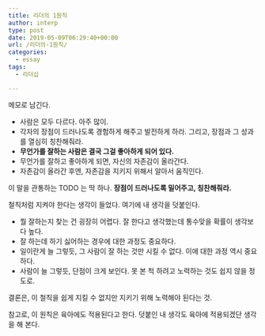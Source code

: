 ```yaml
---
title: 리더의 1원칙
author: interp
type: post
date: 2019-05-09T06:29:40+00:00
url: /리더의-1원칙/
categories:
  - essay
tags:
  - 리더십

---
```

메모로 남긴다.

  * 사람은 모두 다르다. 아주 많이.
  * 각자의 장점이 드러나도록 경험하게 해주고 발전하게 하라. 그리고, 장점과 그 성과를 열심히 칭찬해줘라.
  * **무언가를 잘하는 사람은 결국 그걸 좋아하게 되어 있다.**
  * 무언가를 잘하고 좋아하게 되면, 자신의 자존감이 올라간다.
  * 자존감이 올라간 후엔, 자존감을 지키지 위해서 알아서 움직인다.

이 말을 관통하는 TODO 는 딱 하나. **장점이 드러나도록 밀어주고, 칭찬해줘라.**

철칙처럼 지켜야 한다는 생각이 들었다. 여기에 내 생각을 덧붙인다.

  * 뭘 잘하는지 찾는 건 굉장히 어렵다. 잘 한다고 생각했는데 통수맞을 확률이 생각보다 높다.
  * 잘 하는데 하기 싫어하는 경우에 대한 과정도 중요하다.
  * 일이란게 늘 그렇듯, 그 사람이 잘 하는 것만 시킬 수 없다. 이에 대한 과정 역시 중요하다.
  * 사람이 늘 그렇듯, 단점이 크게 보인다. 못 본 척 하려고 노력하는 것도 쉽지 않을 정도로.

결론은, 이 철칙을 쉽게 지킬 수 없지만 지키기 위해 노력해야 된다는 것.
  
참고로, 이 원칙은 육아에도 적용된다고 한다. 덧붙인 내 생각도 육아에 적용되겠단 생각을 해 본다.